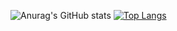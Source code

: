 ![Anurag's GitHub stats](https://github-readme-stats.vercel.app/api?username=git-tree&count_private=true&show_icons=true&theme=material-palenight)
[![Top Langs](https://github-readme-stats.vercel.app/api/top-langs/?username=git-tree&layout=compact&theme=material-palenight)](https://github.com/anuraghazra/github-readme-stats)
